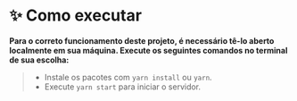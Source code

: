 # **✨ Como executar**

**Para o correto funcionamento deste projeto, é necessário tê-lo aberto localmente em sua máquina. Execute os seguintes comandos no terminal de sua escolha:**

>- Instale os pacotes com `yarn install` ou `yarn`.
>- Execute `yarn start` para iniciar o servidor.
